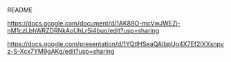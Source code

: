 README

https://docs.google.com/document/d/1AK89O-mcVwJWEZj-nM1czLbhWRZDRNkAoUhLrSi4buo/edit?usp=sharing

https://docs.google.com/presentation/d/1YQtIHSeaQAIbpUg4X7Ef2IXXsnpvz-S-Xcx7YM9gAKg/edit?usp=sharing
